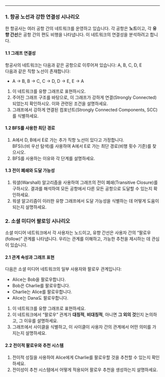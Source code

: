 
---
### 1. 항공 노선과 강한 연결성 시나리오

한 항공사는 여러 공항 간의 네트워크를 운영하고 있습니다. 각 공항은 **노드**이고, 각 **유향 간선**은 공항 간의 편도 비행을 나타냅니다. 이 네트워크의 연결성을 분석하려고 합니다.

#### 1.1 그래프 연결성

항공사의 네트워크는 다음과 같은 공항으로 이루어져 있습니다: A, B, C, D, E  
다음과 같은 직항 노선이 존재합니다:

- A → B, B → C, C → D, D → E, E → A

1. 이 네트워크를 유향 그래프로 표현하시오.
2. 주어진 그래프 구조를 바탕으로, 이 그래프가 강하게 연결(Strongly Connected)되었는지 확인하시오. 이와 관련된 조건을 설명하세요.
3. 그래프에서 강하게 연결된 컴포넌트(Strongly Connected Components, SCC)를 식별하세요.

#### 1.2 BFS를 사용한 최단 경로

1. A에서 D, B에서 E로 가는 추가 직항 노선이 있다고 가정합니다.  
    BFS(너비 우선 탐색)를 사용하여 A에서 E로 가는 최단 경로(비행 횟수 기준)를 찾으시오.
2. BFS를 사용하는 이유와 각 단계를 설명하세요.

#### 1.3 전이 폐쇄와 도달 가능성

1. 워셜(Warshall) 알고리즘을 사용하여 그래프의 전이 폐쇄(Transitive Closure)를 구하시오. 결과를 해석하여 모든 공항에서 다른 모든 공항으로 도달할 수 있는지 확인하세요.
2. 워셜 알고리즘이 이러한 유향 그래프에서 도달 가능성을 식별하는 데 어떻게 도움이 되는지 설명하세요.

### 2. 소셜 미디어 팔로잉 시나리오

소셜 미디어 네트워크에서 각 사용자는 노드이고, 유향 간선은 사용자 간의 “팔로우(follow)” 관계를 나타냅니다. 우리는 관계를 이해하고, 가능한 추천을 제시하는 데 관심이 있습니다.

#### 2.1 관계 속성과 그래프 표현

다음은 소셜 미디어 네트워크의 일부 사용자와 팔로우 관계입니다:

- Alice는 Bob을 팔로우합니다.
- Bob은 Charlie를 팔로우합니다.
- Charlie는 Alice를 팔로우합니다.
- Alice는 Dana도 팔로우합니다.

1. 이 네트워크를 유향 그래프로 표현하세요.
2. 이 네트워크에서 “팔로우” 관계가 **대칭적**, **비대칭적**, 아니면 **그 외의 것**인지 논의하고, 그 이유를 설명하세요.
3. 그래프에서 사이클을 식별하고, 이 사이클이 사용자 간의 관계에서 어떤 의미를 가지는지 설명하세요.

#### 2.2 전이적 팔로우와 추천 시스템

1. 전이적 성질을 사용하여 Alice에게 Charlie를 팔로우할 것을 추천할 수 있는지 확인하세요.
2. 전이성이 추천 시스템에서 어떻게 적용되어 팔로우 추천을 생성하는지 설명하세요.